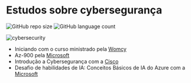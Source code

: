 # Estudos sobre cybersegurança

![GitHub repo size](https://img.shields.io/github/repo-size/Ana-Alice-Honorio/estudos-cybersecurity?style=for-the-badge)
![GitHub language count](https://img.shields.io/github/languages/count/Ana-Alice-Honorio/estudos-cybersecurity?style=for-the-badge)

![cybersecurity](https://media.giphy.com/media/MC6eSuC3yypCU/giphy.gif)

- Iniciando com o curso ministrado pela [Womcy](https://womcytrainingcenter.org/)
- Az-900 pela [Microsoft](https://www.microsoft.com/pt-br)
- Introdução a Cybersegurança com a [Cisco](https://skillsforall.com/)
- Desafio de habilidades de IA: Conceitos Básicos de IA do Azure com a [Microsoft](https://learn.microsoft.com/pt-br/training/paths/get-started-with-artificial-intelligence-on-azure/)
